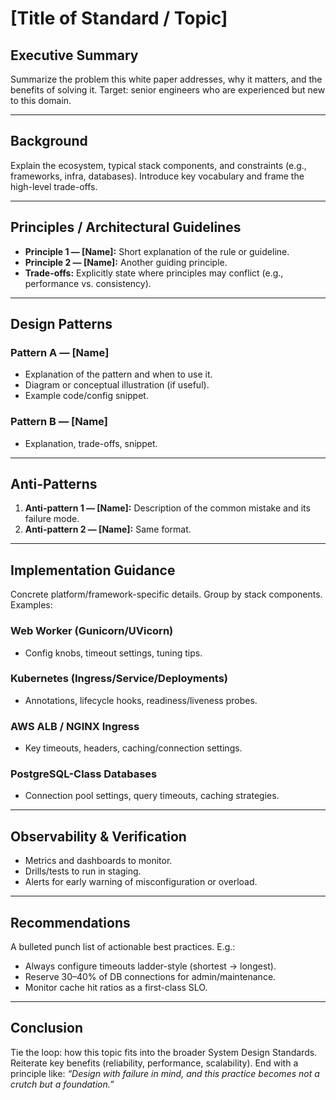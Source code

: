 <!--
Usage Instructions:
Please generate a white paper about <TOPIC>.

Use this file as a flexible skeleton. Omit or adapt sections if they don’t fit the topic,
but keep the overall structure consistent with other System Design Standards white papers.

Scope: Web services (Flask/FastAPI/Django behind Gunicorn/UVicorn), Kubernetes
(Ingress/Service/Deployments), AWS ALB/NGINX Ingress, PostgreSQL-class databases
(PostgreSQL, Aurora PostgreSQL).

Audience and depth: Target a senior software engineer who has broad experience but
no prior depth in this domain. Start from fundamentals and build up.

Emphasis: Include both architectural guidance and implementation guidance. In the first
part, establish architectural guidelines, principles, trade-offs, diagrams, and conceptual
models. In the second part, provide implementation guidance with concrete config, code
snippets, best-practice knobs, and operational practices.

Observability: Always include metrics, dashboards, alerts, and drills to verify correctness
and reliability, unless truly irrelevant.

Length and formality: Aim for 1,000–2,000 words. Use the section structure in this template as
the default, but adapt or omit sections if they don’t fit the topic.

Output format: Markdown file that can be clicked and downloaded.

If you have any clarifying questions, ask before generating the white paper.
-->

# [Title of Standard / Topic]

## Executive Summary

Summarize the problem this white paper addresses, why it matters, and the benefits of solving it.
Target: senior engineers who are experienced but new to this domain.

---

## Background

Explain the ecosystem, typical stack components, and constraints (e.g., frameworks, infra, databases).
Introduce key vocabulary and frame the high-level trade-offs.

---

## Principles / Architectural Guidelines

- **Principle 1 — [Name]:** Short explanation of the rule or guideline.
- **Principle 2 — [Name]:** Another guiding principle.
- **Trade-offs:** Explicitly state where principles may conflict (e.g., performance vs. consistency).

---

## Design Patterns

### Pattern A — [Name]

- Explanation of the pattern and when to use it.
- Diagram or conceptual illustration (if useful).
- Example code/config snippet.

### Pattern B — [Name]

- Explanation, trade-offs, snippet.

---

## Anti-Patterns

1. **Anti-pattern 1 — [Name]:** Description of the common mistake and its failure mode.
2. **Anti-pattern 2 — [Name]:** Same format.

---

## Implementation Guidance

Concrete platform/framework-specific details. Group by stack components. Examples:

### Web Worker (Gunicorn/UVicorn)

- Config knobs, timeout settings, tuning tips.

### Kubernetes (Ingress/Service/Deployments)

- Annotations, lifecycle hooks, readiness/liveness probes.

### AWS ALB / NGINX Ingress

- Key timeouts, headers, caching/connection settings.

### PostgreSQL-Class Databases

- Connection pool settings, query timeouts, caching strategies.

---

## Observability & Verification

- Metrics and dashboards to monitor.
- Drills/tests to run in staging.
- Alerts for early warning of misconfiguration or overload.

---

## Recommendations

A bulleted punch list of actionable best practices.
E.g.:

- Always configure timeouts ladder-style (shortest → longest).
- Reserve 30–40% of DB connections for admin/maintenance.
- Monitor cache hit ratios as a first-class SLO.

---

## Conclusion

Tie the loop: how this topic fits into the broader System Design Standards.
Reiterate key benefits (reliability, performance, scalability).
End with a principle like: *“Design with failure in mind, and this practice becomes not a crutch
but a foundation.”*
